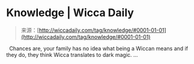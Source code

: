 <!--yml
category: 未分类
date: 2024-06-12 18:25:21
-->

# Knowledge | Wicca Daily

> 来源：[http://wiccadaily.com/tag/knowledge/#0001-01-01](http://wiccadaily.com/tag/knowledge/#0001-01-01)

  Chances are, your family has no idea what being a Wiccan means and if they do, they think Wicca translates to dark magic. …